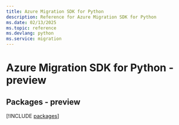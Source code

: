 ```yaml
---
title: Azure Migration SDK for Python
description: Reference for Azure Migration SDK for Python
ms.date: 02/13/2025
ms.topic: reference
ms.devlang: python
ms.service: migration
---
```

# Azure Migration SDK for Python - preview
## Packages - preview
[!INCLUDE [packages](migration-index.md)]